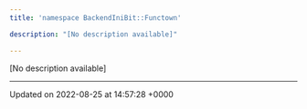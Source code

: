 ```yaml
---
title: 'namespace BackendIniBit::Functown'

description: "[No description available]"

---
```







[No description available]






-------------------------------

Updated on 2022-08-25 at 14:57:28 +0000